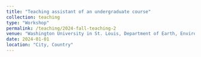 ```yaml
---
title: "Teaching assistant of an undergraduate course"
collection: teaching
type: "Workshop"
permalink: /teaching/2024-fall-teaching-2
venue: "Washington University in St. Louis, Department of Earth, Environmental, and Planetary Sciences"
date: 2024-01-01
location: "City, Country"
---
```


